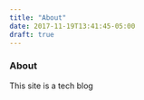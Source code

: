 ```yaml
---
title: "About"
date: 2017-11-19T13:41:45-05:00
draft: true
---
```

### About
This site is a tech blog
